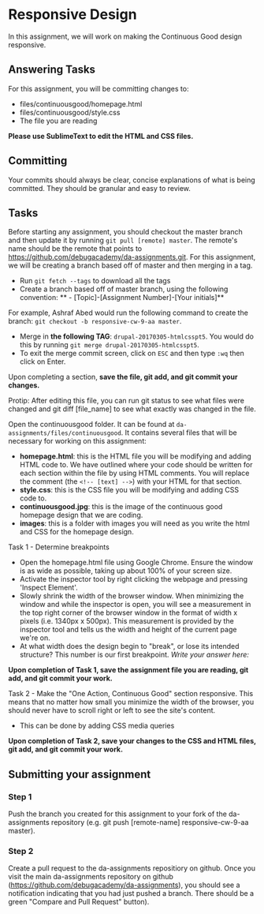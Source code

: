 # Responsive Design
In this assignment, we will work on making the Continuous Good design responsive.  

## Answering Tasks
For this assignment, you will be committing changes to:  
- files/continuousgood/homepage.html  
- files/continuousgood/style.css  
- The file you are reading

**Please use SublimeText to edit the HTML and CSS files.**  

## Committing
Your commits should always be clear, concise explanations of what is being committed. They should be granular and easy to review.

## Tasks
Before starting any assignment, you should checkout the master branch and then update it by running ```git pull [remote] master```. The remote's name should be the remote that points to https://github.com/debugacademy/da-assignments.git. For this assignment, we will be creating a branch based off of master and then merging in a tag.
- Run ```git fetch --tags``` to download all the tags
- Create a branch based off of master branch, using the following convention:
** - [Topic]-[Assignment Number]-[Your initials]**  

For example, Ashraf Abed would run the following command to create the branch: ```git checkout -b responsive-cw-9-aa master```.  
- Merge in **the following TAG**: `drupal-20170305-htmlcsspt5`. You would do this by running ```git merge drupal-20170305-htmlcsspt5```.
- To exit the merge commit screen, click on ```ESC``` and then type ```:wq``` then click on Enter.

Upon completing a section, **save the file, git add, and git commit your changes.**

Protip: After editing this file, you can run git status to see what files were changed and git diff [file_name] to see what exactly was changed in the file.

Open the continuousgood folder. It can be found at `da-assignments/files/continuousgood`. It contains several files that will be necessary for working on this assignment:
- **homepage.html**: this is the HTML file you will be modifying and adding HTML code to. We have outlined where your code should be written for each section within the file by using HTML comments. You will replace the comment (the `<!-- [text] -->`) with your HTML for that section.
- **style.css**: this is the CSS file you will be modifying and adding CSS code to.
- **continuousgood.jpg**: this is the image of the continuous good homepage design that we are coding.
- **images**: this is a folder with images you will need as you write the html and CSS for the homepage design.

Task 1 - Determine breakpoints
- Open the homepage.html file using Google Chrome. Ensure the window is as wide as possible, taking up about 100% of your screen size.
- Activate the inspector tool by right clicking the webpage and pressing 'Inspect Element'.
- Slowly shrink the width of the browser window. When minimizing the window and while the inspector is open, you will see a measurement in the top right corner of the browser window in the format of width x pixels (i.e. 1340px x 500px). This measurement is provided by the inspector tool and tells us the width and height of the current page we're on. 
- At what width does the design begin to "break", or lose its intended structure? This number is our first breakpoint.
*Write your answer here:*

**Upon completion of Task 1, save the assignment file you are reading, git add, and git commit your work.**  

Task 2 - Make the "One Action, Continuous Good" section responsive. This means that no matter how small you minimize the width of the browser, you should never have to scroll right or left to see the site's content.
- This can be done by adding CSS media queries

**Upon completion of Task 2, save your changes to the CSS and HTML files, git add, and git commit your work.**

## Submitting your assignment

### Step 1
Push the branch you created for this assignment to your fork of the da-assignments repository (e.g. git push [remote-name] responsive-cw-9-aa master).

### Step 2
Create a pull request to the da-assignments repositiory on github. Once you visit the main da-assignments repository on github (https://github.com/debugacademy/da-assignments), you should see a notification indicating that you had just pushed a branch. There should be a green "Compare and Pull Request" button).
